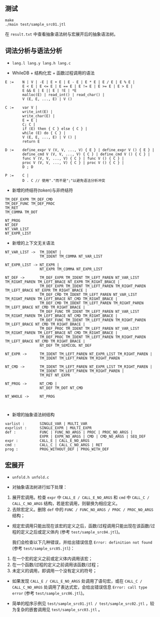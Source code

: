 ## 测试

```
make
./main test/sample_src01.jtl
```
在 `result.txt` 中查看抽象语法树与宏展开后的抽象语法树。

## 词法分析与语法分析

- `lang.l lang.y lang.h lang.c`

- WhileDB + 结构化宏 + 函数过程调用的语法

```
E :=    N | V | -E | E + E | E - E | E * E | E / E | E % E |
        E < E | E <= E | E == E | E != E | E >= E | E > E | 
        E && E | E || E | !E | *E
        malloc(E) | read_int() | read_char() |
        V (E, E, ..., E) | V ()

C :=    var V |
        write_int(E) |
        write_char(E) |
        E = E |
        C; C |
        if (E) then { C } else { C } |
        while (E) do { C } |
        V (E, E, ..., E) | V () |
        return E

D :=    define_expr V (V, V, ..., V) { E } | define_expr V () { E } |
        define_cmd V (V, V, ..., V) { C } | define_cmd V () { C } |
        func V (V, V, ..., V) { C } | func V () { C } |
        proc V (V, V, ..., V) { C } | proc V () { C } |
        D ; D

P :=    C |
        D . C // 使用"."而不是";"以避免语法分析冲突

```



- 新增的终结符(token)与非终结符
```
TM_DEF_EXPR TM_DEF_CMD
TM_DEF_FUNC TM_DEF_PROC
TM_RET
TM_COMMA TM_DOT

NT_PROG
NT_DEF
NT_VAR_LIST
NT_EXPR_LIST

```

- 新增的上下文无关语法
```
NT_VAR_LIST ->  TM_IDENT |
                TM_IDENT TM_COMMA NT_VAR_LIST

NT_EXPR_LIST -> NT_EXPR |
                NT_EXPR TM_COMMA NT_EXPR_LIST

NT_DEF ->       TM_DEF_EXPR TM_IDENT TM_LEFT_PAREN NT_VAR_LIST TM_RIGHT_PAREN TM_LEFT_BRACE NT_EXPR TM_RIGHT_BRACE |
                TM_DEF_EXPR TM_IDENT TM_LEFT_PAREN TM_RIGHT_PAREN TM_LEFT_BRACE NT_EXPR TM_RIGHT_BRACE |
                TM_DEF_CMD TM_IDENT TM_LEFT_PAREN NT_VAR_LIST TM_RIGHT_PAREN TM_LEFT_BRACE NT_CMD TM_RIGHT_BRACE |
                TM_DEF_CMD TM_IDENT TM_LEFT_PAREN TM_RIGHT_PAREN TM_LEFT_BRACE NT_CMD TM_RIGHT_BRACE |
                TM_DEF_FUNC TM_IDENT TM_LEFT_PAREN NT_VAR_LIST TM_RIGHT_PAREN TM_LEFT_BRACE NT_CMD TM_RIGHT_BRACE |
                TM_DEF_FUNC TM_IDENT TM_LEFT_PAREN TM_RIGHT_PAREN TM_LEFT_BRACE NT_CMD TM_RIGHT_BRACE |
                TM_DEF_PROC TM_IDENT TM_LEFT_PAREN NT_VAR_LIST TM_RIGHT_PAREN TM_LEFT_BRACE NT_CMD TM_RIGHT_BRACE |
                TM_DEF_PROC TM_IDENT TM_LEFT_PAREN TM_RIGHT_PAREN TM_LEFT_BRACE NT_CMD TM_RIGHT_BRACE |
                NT_DEF TM_SEMICOL NT_DEF

NT_EXPR ->      TM_IDENT TM_LEFT_PAREN NT_EXPR_LIST TM_RIGHT_PAREN |
                TM_IDENT TM_LEFT_PAREN TM_RIGHT_PAREN

NT_CMD ->       TM_IDENT TM_LEFT_PAREN NT_EXPR_LIST TM_RIGHT_PAREN |
                TM_IDENT TM_LEFT_PAREN TM_RIGHT_PAREN |
                TM_RET NT_EXPR

NT_PROG ->      NT_CMD |
                NT_DEF TM_DOT NT_CMD

NT_WHOLE ->     NT_PROG

        
```

- 新增的抽象语法树结构

```
varlist :       SINGLE_VAR | MULTI_VAR
exprlist :      SINGLE_EXPR | MULTI_EXPR
def :           FUNC | FUNC_NO_ARGS | PROC | PROC_NO_ARGS |
                EXPR | EXPR_NO_ARGS | CMD | CMD_NO_ARGS | SEQ_DEF
expr :          CALL_E | CALL_E_NO_ARGS
cmd :           CALL_C | CALL_C_NO_ARGS | RET
prog :          PROG_WITHOUT_DEF | PROG_WITH_DEF
```


## 宏展开

- `unfold.h unfold.c`

- 对抽象语法树进行如下处理：
1. 展开宏调用。检查 `expr` 中 ` CALL_E / CALL_E_NO_ARGS ` 和 `cmd` 中 `CALL_C / CALL_C_NO_ARGS` 结构，若是宏调用，则替换为相应定义。
2. 去除宏定义。删除 `def` 中的 `FUNC / FUNC_NO_ARGS / PROC / PROC_NO_ARGS` 结构；


- 规定宏调用只能出现在该宏的定义之后，函数/过程调用只能出现在该函数/过程的定义之后或定义体内 (参考 `test/sample_src04.jtl`)。

  我们会检查以下几种错误，并给出错误信息 `Error: definition not found` (参考 `test/sample_src05.jtl`)：

1. 在一个宏的定义之前或定义体内调用该宏；
2. 在一个函数/过程的定义之前调用该函数/过程；
3. 未定义的调用，即调用一个没有定义的符号； 

- 如果发现 `CALL_E / CALL_E_NO_ARGS` 处调用了语句宏，或在 `CALL_C / CALL_C_NO_ARGS` 处调用了表达式宏，会给出错误信息 `Error: call type error` (参考 `test/sample_src06.jtl`)。

- 简单的程序示例见 `test/sample_src01.jtl / test/sample_src02.jtl` ，较为复杂的嵌套调用见 `test/sample_src03.jtl` 。

